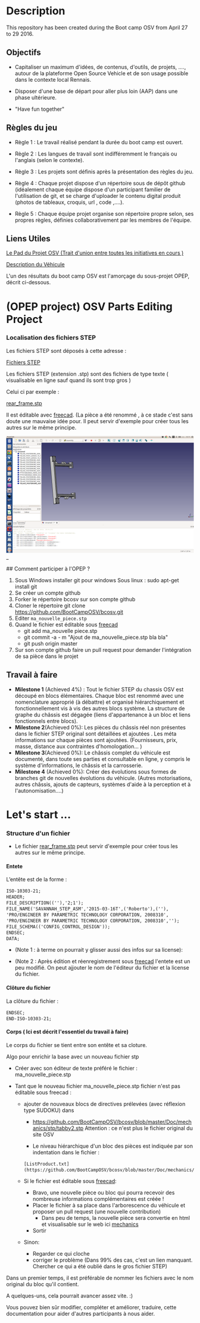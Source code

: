 # Description 

This repository has been created during the Boot camp OSV from April 27 to 29  2016. 



## Objectifs

+ Capitaliser un maximum d'idées, de contenus, d'outils, de projets, ...., autour de la plateforme Open Source Vehicle
et de son usage possible dans le contexte local Rennais.

+ Disposer d'une base de départ pour aller plus loin (AAP) dans une phase ultérieure.

+ "Have fun together" 

## Règles du jeu 

+ Règle 1 : Le travail réalisé pendant la durée du boot camp est ouvert. 

+ Règle 2 : Les langues de travail sont indifféremment le français ou l'anglais (selon le contexte).

+ Règle 3 : Les projets sont définis après la présentation des règles du jeu.

+ Règle 4 : Chaque projet  dispose d'un répertoire sous de dépôt github (idéalement chaque équipe dispose d'un participant familier de l'utilisation de git, et se charge d'uploader le contenu digital produit (photos de tableaux, croquis, url , code ,....).

+ Règle 5 : Chaque équipe projet organise son répertoire propre selon, ses propres règles, définies collaborativement par les membres de l'équipe. 


## Liens Utiles

[Le Pad du Projet OSV (Trait d'union entre toutes les initiatives en cours ) ](https://annuel.framapad.org/p/osv-rennes)

[Description du Véhicule](http://bootcamposv.github.io/bcosv/)


L'un des résultats du boot camp OSV est l'amorçage du sous-projet OPEP, décrit ci-dessous.
 
# (OPEP project) OSV Parts Editing Project  

### Localisation des fichiers STEP

Les fichiers STEP sont déposés  à cette adresse  :

[Fichiers STEP](https://github.com/BootCampOSV/bcosv/tree/master/Doc/mechanics/stp)

Les fichiers STEP (extension .stp)  sont des fichiers de type texte ( visualisable en ligne sauf quand ils sont trop gros )

Celui ci par exemple :

[rear_frame.stp](https://github.com/BootCampOSV/bcosv/blob/master/Doc/mechanics/stp/rear_frame/rear_frame.stp)

Il est éditable avec [freecad](http://www.freecadweb.org/). 
(La pièce a été renommé , à ce stade c'est sans doute une mauvaise idée pour. Il peut servir d'exemple pour créer tous les autres sur le même principe. 

![rear_frame in freecad](images/freecad1.png)_

## Comment participer à l'OPEP ?

1. Sous Windows installer git pour windows
    Sous linux : sudo apt-get install git
2. Se créer un compte github
3. Forker le répertoire bcosv sur son compte github 
4. Cloner le répertoire 
    git clone https://github.com/BootCampOSV/bcosv.git
5. Editer `ma_nouvelle_piece.stp`
6. Quand  le fichier est éditable sous [freecad](http://www.freecadweb.org/)
    - git add ma_nouvelle piece.stp 
    - git commit -a - m "Ajout de ma_nouvelle_piece.stp bla bla"
    - git push origin master 
7. Sur son compte github faire un pull request pour demander l'intégration de sa pièce dans le projet

## Travail à faire    
     
 + **Milestone 1** (Achieved 4%) : 
  Tout le fichier STEP du chassis OSV est découpé en blocs élémentaires. Chaque bloc est renommé avec une nomenclature approprié (à débattre)
  et organisé hiérarchiquement et fonctionnellement vis à vis des autres blocs système. La structure de graphe du châssis est dégagée (liens d'appartenance à un bloc et liens fonctionnels entre blocs).        
 + **Milestone 2**(Achieved 0%): Les pièces du châssis réel non présentes dans le fichier STEP original sont détaillées et ajoutées . Les méta informations sur chaque pièces sont ajoutées. (Fournisseurs, prix, masse, distance aux contraintes d'homologation... )    
 + **Milestone 3**(Achieved 0%): Le châssis complet du véhicule est documenté, dans toute ses parties et consultable en ligne,  y compris le système d'informations, le châssis et la carrosserie.
 + **Milestone 4** (Achieved 0%): Créer des évolutions sous formes de branches git de nouvelles évolutions du véhicule. (Autres motorisations, autres châssis, ajouts de capteurs, systèmes d'aide à la perception et à l'autonomisation....)     
        
# Let's start ...

### Structure d'un fichier

- Le fichier [rear_frame.stp](https://github.com/BootCampOSV/bcosv/blob/master/Doc/mechanics/stp/rear_frame/rear_frame.stp) peut servir d'exemple pour créer tous les autres sur le même principe.


#### Entete

L’entête est de la forme :


	ISO-10303-21;
	HEADER;
	FILE_DESCRIPTION((''),'2;1');
	FILE_NAME('SAVANNAH_STEP_ASM','2015-03-16T',('Roberto'),(''),
	'PRO/ENGINEER BY PARAMETRIC TECHNOLOGY CORPORATION, 2008310',
	'PRO/ENGINEER BY PARAMETRIC TECHNOLOGY CORPORATION, 2008310','');
	FILE_SCHEMA(('CONFIG_CONTROL_DESIGN'));
	ENDSEC;
	DATA;

+ (Note 1 : à terme on pourrait y glisser aussi des infos sur sa license):

+ (Note 2 : Après édition et réenregistrement sous [freecad](http://www.freecadweb.org/) l'entete est un peu modifié. On peut ajjouter le nom de l'éditeur du fichier et la license du fichier. 


#### Clôture du fichier

La clôture du fichier : 
	
    ENDSEC;
    END-ISO-10303-21;


#### Corps ( Ici  est décrit l'essentiel  du travail à faire)

Le corps du fichier se tient entre son entête et sa cloture.
 
Algo pour enrichir la base avec un nouveau fichier stp

+ Créer avec son éditeur de texte préféré le fichier : ma_nouvelle_piece.stp

+ Tant que le nouveau fichier ma_nouvelle_piece.stp fichier n'est pas éditable sous freecad :

  + ajouter de nouveaux blocs de directives prélevées (avec réflexion type SUDOKU) dans

       - https://github.com/BootCampOSV/bcosv/blob/master/Doc/mechanics/stp/tabby2.stp
       Attention : ce n'est plus le fichier original du site OSV

       - Le niveau hiérarchique d'un bloc des pièces est indiquée par son indentation dans le fichier :

        [ListProduct.txt](https://github.com/BootCampOSV/bcosv/blob/master/Doc/mechanics/ListProduct.txt)

  + Si le fichier est éditable sous [freecad](http://www.freecadweb.org/):

    - Bravo, une nouvelle pièce ou bloc qui pourra recevoir des nombreuse informations complémentaires est créée ! 
    - Placer le fichier à sa place dans l'arborescence du véhicule et proposer un pull request  (une nouvelle contribution)
        + Dans peu de temps, la nouvelle pièce sera convertie en html et visualisable sur le web ici
                [mechanics](http://bootcamposv.github.io/bcosv/Doc/mechanics/)
    - Sortir

  + Sinon:
      
      - Regarder ce qui cloche 
      - corriger le problème (Dans 99% des cas, c'est un lien manquant. Chercher ce qui a été oublié dans le gros fichier STEP)


Dans un premier temps, il est préférable de nommer les fichiers avec le nom original du bloc qu'il contient.


A quelques-uns, cela pourrait avancer assez vite. :) 

Vous pouvez bien sûr modifier, compléter et améliorer, traduire, cette documentation pour aider d'autres participants à nous aider. 
